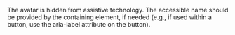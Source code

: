 The avatar is hidden from assistive technology. The accessible name should be provided by the containing element, if needed (e.g., if used within a button, use the aria-label attribute on the button).